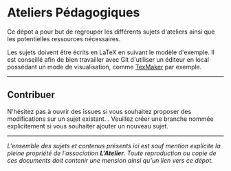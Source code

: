 # Ateliers Pédagogiques

Ce dépot a pour but de regrouper les différents sujets d'ateliers ainsi que les potentielles ressources nécessaires.

Les sujets doivent être écrits en LaTeX en suivant le modèle d'exemple. Il est conseillé afin de bien travailler avec Git d'utiliser un éditeur en local possédant un mode de visualisation, comme [TexMaker](https://www.xm1math.net/texmaker/) par exemple.

---
## Contribuer

N'hésitez pas à ouvrir des issues si vous souhaitez proposer des modifications sur un sujet existant.
.
Veuillez créer une branche nommée explicitement si vous souhaiter ajouter un nouveau sujet.


---
*L'ensemble des sujets et contenus présents ici est sauf mention explicite la pleine propriété de l'association **L'Atelier**. Toute reproduction ou copie de ces documents doit contenir une mension ainsi qu'un lien vers ce dépot.*